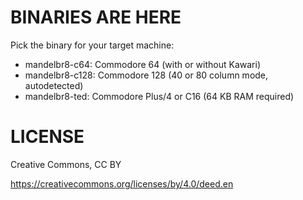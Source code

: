 # BINARIES ARE HERE

Pick the binary for your target machine:

- mandelbr8-c64:  Commodore 64 (with or without Kawari)
- mandelbr8-c128: Commodore 128 (40 or 80 column mode, autodetected)
- mandelbr8-ted:  Commodore Plus/4 or C16 (64 KB RAM required)

# LICENSE

Creative Commons, CC BY

https://creativecommons.org/licenses/by/4.0/deed.en
